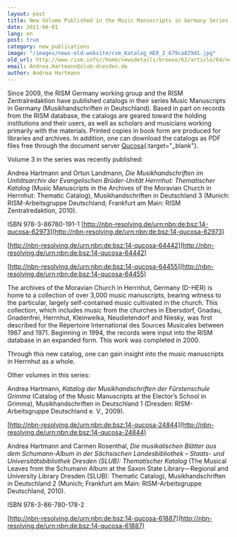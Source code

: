 ```yaml
---
layout: post
title: New Volume Published in the Music Manuscripts in Germany Series
date: 2011-06-01
lang: en
post: true
category: new_publications
image: "/images/news-old-website/csm_Katalog_HER_2_679ca829d1.jpg"
old_url: http://www.rism.info//home/newsdetails/browse/62/article/64/new-volume-published-in-the-music-manuscripts-in-germany-series.html
email: Andrea.Hartmann@slub-dresden.de
author: Andrea Hartmann
---
```



Since 2009, the RISM Germany working group and the RISM Zentralredaktion have published catalogs in their series Music Manuscripts in Germany (Musikhandschriften in Deutschland). Based in part on records from the RISM database, the catalogs are geared toward the holding institutions and their users, as well as scholars and musicians working primarily with the materials. Printed copies in book form are produced for libraries and archives. In addition, one can download the catalogs as PDF files free through the document server [Qucosa](http://www.qucosa.de/){:target="_blank"}.

Volume 3 in the series was recently published:

Andrea Hartmann and Ortun Landmann, _Die Musikhandschriften im Unitätsarchiv der Evangelischen Brüder-Unität Herrnhut: Thematischer Katalog_ (Music Manuscripts in the Archives of the Moravian Church in Herrnhut: Thematic Catalog), Musikhandschriften in Deutschland 3 (Munich: RISM-Arbeitsgruppe Deutschland; Frankfurt am Main: RISM Zentralredaktion, 2010).

ISBN 978-3-86780-191-1
[http://nbn-resolving.de/urn:nbn:de:bsz:14-qucosa-62973](http://nbn-resolving.de/urn:nbn:de:bsz:14-qucosa-62973)

[http://nbn-resolving.de/urn:nbn:de:bsz:14-qucosa-64442](http://nbn-resolving.de/urn:nbn:de:bsz:14-qucosa-64442)

[http://nbn-resolving.de/urn:nbn:de:bsz:14-qucosa-64455](http://nbn-resolving.de/urn:nbn:de:bsz:14-qucosa-64455)

The archives of the Moravian Church in Herrnhut, Germany (D-HER) is home to a collection of over 3,000 music manuscripts, bearing witness to the particular, largely self-contained music cultivated in the church. This collection, which includes music from the churches in Ebersdorf, Gnadau, Gnadenfrei, Herrnhut, Kleinwelka, Neudietendorf and Niesky, was first described for the Répertoire International des Sources Musicales between 1967 and 1971. Beginning in 1994, the records were input into the RISM database in an expanded form. This work was completed in 2000.

Through this new catalog, one can gain insight into the music manuscripts in Herrnhut as a whole.

Other volumes in this series:

Andrea Hartmann, _Katalog der Musikhandschriften der Fürstenschule Grimma_ (Catalog of the Music Manuscripts at the Elector’s School in Grimma), Musikhandschriften in Deutschland 1 (Dresden: RISM-Arbeitsgruppe Deutschland e. V., 2009).

[http://nbn-resolving.de/urn:nbn:de:bsz:14-qucosa-24844](http://nbn-resolving.de/urn:nbn:de:bsz:14-qucosa-24844)

Andrea Hartmann and Carmen Rosenthal, _Die musikalischen Blätter aus dem Schumann-Album in der Sächsischen Landesbibliothek – Staats- und Universitätsbibliothek Dresden (SLUB): Thematischer Katalog_ (The Musical Leaves from the Schumann Album at the Saxon State Library—Regional and University Library Dresden (SLUB): Thematic Catalog), Musikhandschriften in Deutschland 2 (Munich; Frankfurt am Main: RISM-Arbeitsgruppe Deutschland, 2010).

ISBN 978-3-86-780-178-2

[http://nbn-resolving.de/urn:nbn:de:bsz:14-qucosa-61887](http://nbn-resolving.de/urn:nbn:de:bsz:14-qucosa-61887)